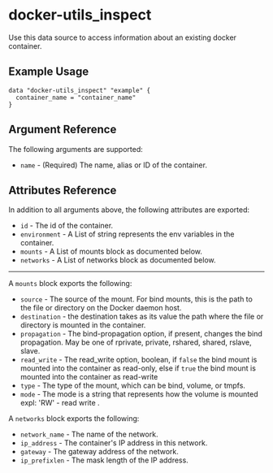 # docker-utils_inspect

Use this data source to access information about an existing docker container.

## Example Usage

```hcl
data "docker-utils_inspect" "example" {
  container_name = "container_name"
}
```

## Argument Reference

The following arguments are supported:

* `name` - (Required) The name, alias or ID of the container.

## Attributes Reference

In addition to all arguments above, the following attributes are exported:

* `id` - The id of the container.
* `environment` - A List of string represents the env variables in the container.
* `mounts` - A List of mounts block as documented below.
* `networks` - A List of networks block as documented below.

---

A `mounts` block exports the following:

* `source` - The source of the mount. For bind mounts, this is the path to the file or directory on the Docker daemon host.
* `destination` - the destination takes as its value the path where the file or directory is mounted in the container.
* `propagation` - The bind-propagation option, if present, changes the bind propagation. May be one of rprivate, private, rshared, shared, rslave, slave.
* `read_write` - The read_write option, boolean, if `false` the bind mount is mounted into the container as read-only, else if `true`  the bind mount is mounted into the container as read-write
* `type` - The type of the mount, which can be bind, volume, or tmpfs.
* `mode` - The mode is a string that represents how the volume is mounted expl: 'RW' - read write .

A `networks` block exports the following:

* `network_name` - The name of the network.
* `ip_address` - The container's IP address in this network.
* `gateway` - The gateway address of the network.
* `ip_prefixlen` - The mask length of the IP address.
